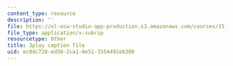 ```yaml
---
content_type: resource
description: ''
file: https://ol-ocw-studio-app-production.s3.amazonaws.com/courses/15-s12-blockchain-and-money-fall-2018/ec0dc728ed582ca10e511554492eb300_EH6vE97qIP4.srt
file_type: application/x-subrip
resourcetype: Other
title: 3play caption file
uid: ec0dc728-ed58-2ca1-0e51-1554492eb300
---
```

